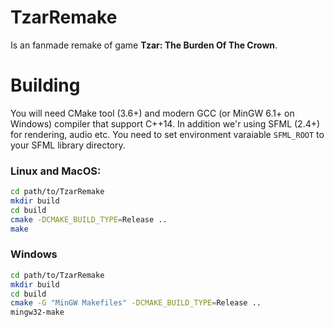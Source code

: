 # TzarRemake
Is an fanmade remake of game **Tzar: The Burden Of The Crown**.

# Building
You will need CMake tool (3.6+) and modern GCC (or MinGW 6.1+ on Windows) compiler that support C++14.
In addition we'r using SFML (2.4+) for rendering, audio etc. You need to set environment varaiable `SFML_ROOT` to your SFML library directory.

### Linux and MacOS:
```bash
cd path/to/TzarRemake
mkdir build
cd build
cmake -DCMAKE_BUILD_TYPE=Release ..
make
```

### Windows
```bash
cd path/to/TzarRemake
mkdir build
cd build
cmake -G "MinGW Makefiles" -DCMAKE_BUILD_TYPE=Release ..
mingw32-make
```